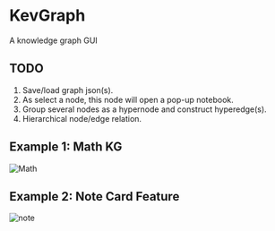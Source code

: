 # KevGraph

A knowledge graph GUI 

## TODO
1. Save/load graph json(s).
2. As select a node, this node will open a pop-up notebook.
3. Group several nodes as a hypernode and construct hyperedge(s). 
4. Hierarchical node/edge relation.

## Example 1: Math KG
![Math](https://github.com/user-attachments/assets/c9760a44-4494-4485-952f-039a8bf0dd8b)

## Example 2: Note Card Feature
![note](https://github.com/user-attachments/assets/38ab9629-1844-4cb3-8181-038d20c8da24)


